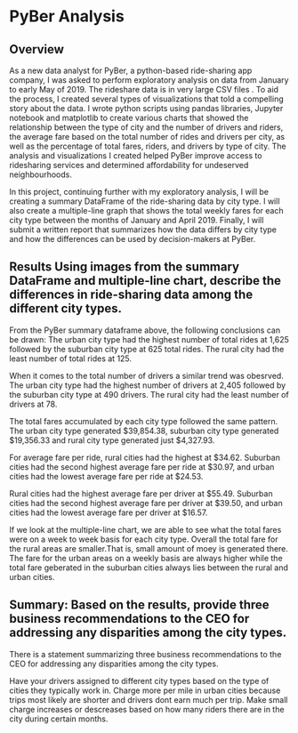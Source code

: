 # PyBer Analysis
## Overview 
As a new data analyst for PyBer, a python-based ride-sharing app company, I was asked to perform exploratory analysis on data from January to early May of 2019. The rideshare data is in very large CSV files . To aid the process, I created several types of visualizations that told a compelling story about the data. I wrote python scripts using pandas libraries, Jupyter notebook and matplotlib to create various charts that showed the relationship between the type of city and the number of drivers and riders, the average fare based on the total number of rides and drivers per city, as well as the percentage of total fares, riders, and drivers by type of city. The analysis and visualizations I created helped PyBer improve access to ridesharing services and determined affordability for undeserved neighbourhoods.

In this project, continuing further with my exploratory analysis, I will be creating a summary DataFrame of the ride-sharing data by city type. I will also create a multiple-line graph that shows the total weekly fares for each city type between the months of January and April 2019. Finally, I will submit a written report that summarizes how the data differs by city type and how the differences can be used by decision-makers at PyBer.

## Results Using images from the summary DataFrame and multiple-line chart, describe the differences in ride-sharing data among the different city types.


From the PyBer summary dataframe above, the following conclusions can be drawn:
The urban city type had the highest number of total rides at 1,625 followed by the suburban city type at 625	total rides. The rural city had the least number of total rides at 125.

When it comes to the total number of drivers a similar trend was obesrved. The urban city type had the highest number of drivers  at 2,405 followed by the suburban city type at 490 drivers. The rural city had the least number of drivers at 78.

The total fares accumulated by each city type followed the same pattern. The urban city type generated $39,854.38, suburban city type generated $19,356.33 and rural city type generated just $4,327.93. 

For average fare per ride, rural cities had the highest at $34.62. Suburban cities had the second highest average fare per ride at $30.97, and urban cities had the lowest average fare per ride at $24.53.

Rural cities had the highest average fare per driver at $55.49. Suburban cities had the second highest average fare per driver at $39.50, and urban cities had the lowest average fare per driver at $16.57.

If we look at the multiple-line chart, we are able to see what the total fares were on a week to week basis for each city type. Overall the total fare for the rural areas are smaller.That is, small amount of moey is generated there. The fare for the urban areas on a weekly basis are always higher while the total fare geberated in the suburban cities always lies between the rural and urban cities.  


## Summary: Based on the results, provide three business recommendations to the CEO for addressing any disparities among the city types.
There is a statement summarizing three business recommendations to the CEO for addressing any disparities among the city types.

Have your drivers assigned to different city types based on the type of cities they typically work in.
Charge more per mile in urban cities because trips most likely are shorter and drivers dont earn much per trip.
Make small charge increases or descreases based on how many riders there are in the city during certain months.


